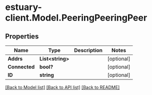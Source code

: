 # estuary-client.Model.PeeringPeeringPeer
## Properties

Name | Type | Description | Notes
------------ | ------------- | ------------- | -------------
**Addrs** | **List&lt;string&gt;** |  | [optional] 
**Connected** | **bool?** |  | [optional] 
**ID** | **string** |  | [optional] 

[[Back to Model list]](../README.md#documentation-for-models) [[Back to API list]](../README.md#documentation-for-api-endpoints) [[Back to README]](../README.md)

